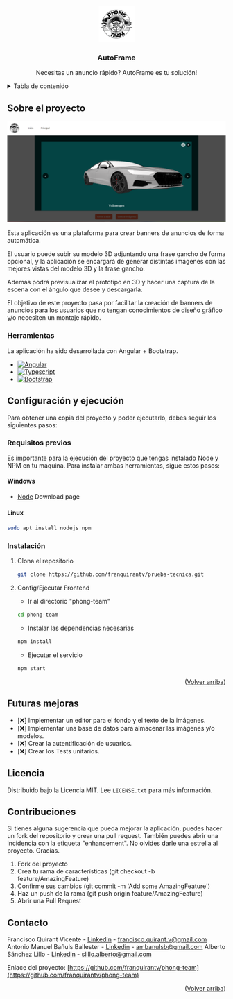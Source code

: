 <a name="readme-top"></a>


<!-- PROJECT LOGO -->
<br />
<div align="center">
  <a href="https://github.com/franquirantv/phone-team">
    <img src="phong-team\src\assets\logoPhong.png" alt="Logo" width="83" height="83">
  </a>

  <h3 align="center">AutoFrame</h3>

  <p align="center">
    Necesitas un anuncio rápido? AutoFrame es tu solución!
    <br />
  </p>
</div>

<!-- TABLE OF CONTENTS -->
<details>
  <summary>Tabla de contenido</summary>
  <ol>
    <li>
      <a href="#sobre-el-proyecto">Sobre el proyecto</a>
      <ul>
        <li><a href="#herramientas">Herramientas</a></li>
      </ul>
    </li>
    <li>
      <a href="#configuracion-y-ejecucion">Configuración y ejecución</a>
      <ul>
        <li><a href="#requisitos-previos">Requisitos previos</a></li>
        <li><a href="#instalacion">Instalación</a></li>
      </ul>
    </li>
    <li><a href="#futuras-mejoras">Futuras mejoras</a></li>
    <li><a href="#licencia">Licencia</a></li>
    <li><a href="#contacto">Contacto</a></li>
  </ol>
</details>

<!-- ABOUT THE PROJECT -->
## Sobre el proyecto

[![Landing Screen Shot][landing-screenshot]](https://github.com/franquirantv/phong-team)

Esta aplicación es una plataforma para crear banners de anuncios de forma automática. 

El usuario puede subir su modelo 3D adjuntando una frase gancho de forma opcional, y la aplicación se encargará de generar distintas imágenes con las mejores vistas del modelo 3D y la frase gancho.

Además podrá previsualizar el prototipo en 3D y hacer una captura de la escena con el ángulo que desee y descargarla.

El objetivo de este proyecto pasa por facilitar la creación de banners de anuncios para los usuarios que no tengan conocimientos de diseño gráfico y/o necesiten un montaje rápido.

### Herramientas

La aplicación ha sido desarrollada con Angular + Bootstrap. 

* [![Angular][Angular.io]][Angular-url]
* [![Typescript][Typescript]][Typescript-url]
* [![Bootstrap][Bootstrap.com]][Bootstrap-url]

<!-- GETTING STARTED -->
## Configuración y ejecución

Para obtener una copia del proyecto y poder ejecutarlo, debes seguir los siguientes pasos:

### Requisitos previos

Es importante para la ejecución del proyecto que tengas instalado Node y NPM en tu máquina. Para instalar ambas herramientas, sigue estos pasos:

#### Windows
* [Node](https://nodejs.org/en/download/) Download page

#### Linux
  ```sh
  sudo apt install nodejs npm
  ```

### Instalación

1. Clona el repositorio
   ```sh
   git clone https://github.com/franquirantv/prueba-tecnica.git
   ```

2. Config/Ejecutar Frontend
   - Ir al directorio "phong-team"
   ```sh
   cd phong-team
   ```
   - Instalar las dependencias necesarias
   ```sh
   npm install
   ```
   - Ejecutar el servicio
   ```sh
   npm start
   ```

<p align="right">(<a href="#readme-top">Volver arriba</a>)</p>

<!-- ROADMAP -->
## Futuras mejoras

- [:x:] Implementar un editor para el fondo y el texto de la imágenes.
- [:x:] Implementar una base de datos para almacenar las imágenes y/o modelos.
- [:x:] Crear la autentificación de usuarios.
- [:x:] Crear los Tests unitarios.

<!-- LICENSE -->
## Licencia

Distribuido bajo la Licencia MIT. Lee `LICENSE.txt` para más información.

<!-- Contribuciones -->
## Contribuciones

Si tienes alguna sugerencia que pueda mejorar la aplicación, puedes hacer un fork del repositorio y crear una pull request. También puedes abrir una incidencia con la etiqueta "enhancement". No olvides darle una estrella al proyecto. Gracias.

1. Fork del proyecto
2. Crea tu rama de características (git checkout -b feature/AmazingFeature)
3. Confirme sus cambios (git commit -m 'Add some AmazingFeature')
4. Haz un push de la rama (git push origin feature/AmazingFeature)
5. Abrir una Pull Request

<!-- CONTACT -->
## Contacto

Francisco Quirant Vicente - [Linkedin](https://linkedin.com/in/francisco-quirant-vicente) - francisco.quirant.v@gmail.com
Antonio Manuel Bañuls Ballester - [Linkedin](https://www.linkedin.com/in/antonio-manuel-ba%C3%B1uls-ballester-512b971b9/) - ambanulsb@gmail.com
Alberto Sánchez Lillo - [Linkedin](https://linkedin.com/in/alberto-sanchez-lillo) - slillo.alberto@gmail.com

Enlace del proyecto: [https://github.com/franquirantv/phong-team](https://github.com/franquirantv/phong-team)

<p align="right">(<a href="#readme-top">Volver arriba</a>)</p>


<!-- MARKDOWN LINKS & IMAGES -->
<!-- https://www.markdownguide.org/basic-syntax/#reference-style-links -->
[landing-screenshot]: /phong-team/src/assets/imagenEjemplo.png

[Angular.io]: https://img.shields.io/badge/Angular-DD0031?style=for-the-badge&logo=angular&logoColor=white
[Angular-url]: https://angular.io/

[Typescript]: https://img.shields.io/badge/typescript-2d6ed6?style=for-the-badge&logo=typescript&logoColor=white
[Typescript-url]: https://www.typescriptlang.org/

[Bootstrap.com]: https://img.shields.io/badge/Bootstrap-563D7C?style=for-the-badge&logo=bootstrap&logoColor=white
[Bootstrap-url]: https://getbootstrap.com
